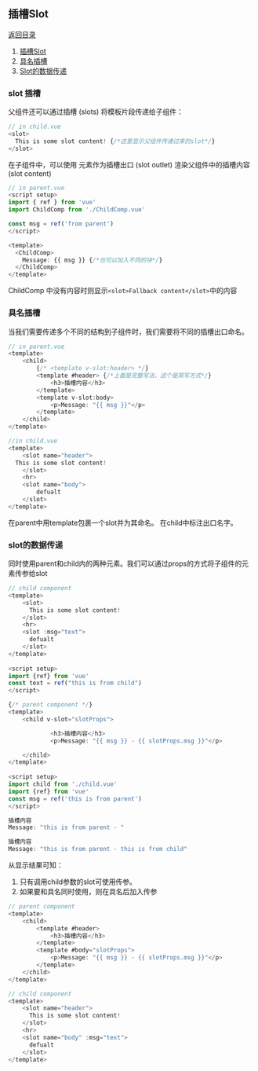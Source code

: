 ## 插槽Slot
[返回目录](./vue教程.md)

1. [插槽Slot](#table1)
2. [具名插槽](#table2)
3. [Slot的数据传递](#table3)
   


### <a id= "table1">slot 插槽</a>

父组件还可以通过插槽 (slots) 将模板片段传递给子组件：
```js 
// in child.vue
<slot>
  This is some slot content! {/*这里显示父组件传递过来的slot*/}
</slot>
```
在子组件中，可以使用 <slot> 元素作为插槽出口 (slot outlet) 渲染父组件中的插槽内容 (slot content)

```js
// in parent.vue
<script setup>
import { ref } from 'vue'
import ChildComp from './ChildComp.vue'

const msg = ref('from parent')
</script>

<template>
  <ChildComp>
    Message: {{ msg }} {/*也可以加入不同的块*/}
  </ChildComp>
</template>
```
ChildComp 中没有内容时则显示`<slot>Fallback content</slot>`中的内容


### <a id= "table2">具名插槽</a>
当我们需要传递多个不同的结构到子组件时，我们需要将不同的插槽出口命名。

```js
// in parent.vue
<template>
    <child>
        {/* <template v-slot:header> */}
        <template #header> {/*上面是完整写法，这个是简写方式*/}
            <h3>插槽内容</h3>
        </template>
        <template v-slot:body>
            <p>Message: "{{ msg }}"</p>
        </template>
    </child>
</template>

//in child.vue
<template>
    <slot name="header">
  This is some slot content!
    </slot>
    <hr>
    <slot name="body">
        defualt
    </slot>
</template>
```
在parent中用template包裹一个slot并为其命名。
在child中标注出口名字。

### <a id= "table3">slot的数据传递</a>
同时使用parent和child内的两种元素。我们可以通过props的方式将子组件的元素传参给slot


```js
// child component
<template>
    <slot>
      This is some slot content!
    </slot>
    <hr>
    <slot :msg="text">
      defualt
    </slot>
</template>
    
<script setup>
import {ref} from 'vue'
const text = ref("this is from child")
</script>

{/* parent component */}
<template>
    <child v-slot="slotProps">

            <h3>插槽内容</h3>
            <p>Message: "{{ msg }} - {{ slotProps.msg }}"</p>

    </child>
</template>
    
<script setup>
import child from './child.vue'
import {ref} from 'vue'
const msg = ref('this is from parent')
</script>
```
```java
插槽内容
Message: "this is from parent - "

插槽内容
Message: "this is from parent - this is from child"
```

从显示结果可知：
1. 只有调用child参数的slot可使用传参。
2. 如果要和具名同时使用，则在具名后加入传参

```js
// parent component
<template>
    <child>
        <template #header>
            <h3>插槽内容</h3>
        </template>
        <template #body="slotProps">
            <p>Message: "{{ msg }} - {{ slotProps.msg }}"</p>
        </template>
    </child>
</template>

// child component
<template>
    <slot name="header">
      This is some slot content!
    </slot>
    <hr>
    <slot name="body" :msg="text">
      defualt
    </slot>
</template>
```
   